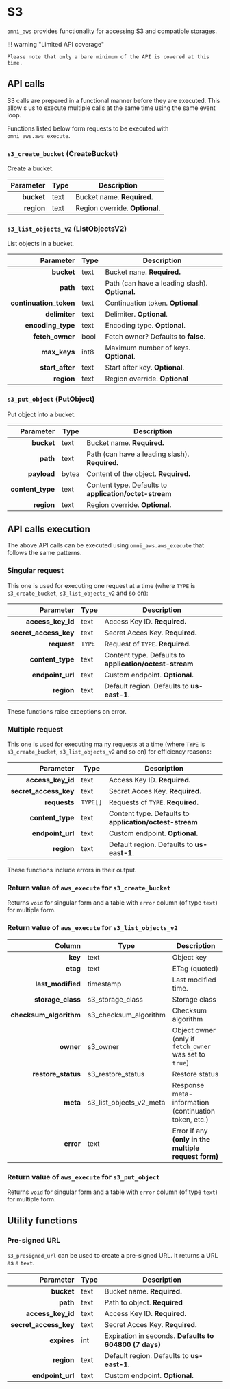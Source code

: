 # S3

`omni_aws` provides functionality for accessing S3 and compatible storages.

!!! warning "Limited API coverage"

    Please note that only a bare minimum of the API is covered at this time.

## API calls 

S3 calls are prepared in a functional manner before they are executed. This allow
s us to execute multiple calls at the same time using the same event loop.

Functions listed below form requests to be executed with `omni_aws.aws_execute`.

### `s3_create_bucket` (CreateBucket)

Create a bucket.

|  Parameter | Type | Description                    |
|-----------:|------|--------------------------------|
| **bucket** | text | Bucket name. **Required.**     |
| **region** | text | Region override. **Optional.** |

### `s3_list_objects_v2` (ListObjectsV2)

List objects in a bucket.

|              Parameter | Type | Description                                    |
|-----------------------:|------|------------------------------------------------|
|             **bucket** | text | Bucket nane. **Required.**                     |
|               **path** | text | Path (can have a leading slash). **Optional.** |
| **continuation_token** | text | Continuation token. **Optional**.              |
|          **delimiter** | text | Delimiter. **Optional**.                       |
|      **encoding_type** | text | Encoding type. **Optional**.                   |
|        **fetch_owner** | bool | Fetch owner? Defaults to **false**.            |
|           **max_keys** | int8 | Maximum number of keys. **Optional**.          |
|        **start_after** | text | Start after key. **Optional**.                 |
|             **region** | text | Region override. **Optional**                  |

### `s3_put_object` (PutObject)

Put object into a bucket.


|        Parameter | Type  | Description                                              |
|-----------------:|-------|----------------------------------------------------------|
|       **bucket** | text  | Bucket name. **Required.**                               |
|         **path** | text  | Path (can have a leading slash). **Required.**           |
|      **payload** | bytea | Content of the object. **Required.**                     |
| **content_type** | text  | Content type. Defaults to **application/octet-stream**   |
|       **region** | text  | Region override. **Optional.**                           |

## API calls execution

The above API calls can be executed using `omni_aws.aws_execute` that follows the
same patterns.

### Singular request

This one is used for executing one request at a time (where `TYPE` is `s3_create_bucket`,
`s3_list_objects_v2` and so on):

|             Parameter | Type   | Description                                             |
|----------------------:|--------|---------------------------------------------------------|
|     **access_key_id** | text   | Access Key ID. **Required.**                            |
| **secret_access_key** | text   | Secret Acces Key. **Required.**                         |
|           **request** | `TYPE` | Request of `TYPE`. **Required.**                        |
|      **content_type** | text   | Content type. Defaults to **application/octest-stream** |
|      **endpoint_url** | text   | Custom endpoint. **Optional.**                          |
|            **region** | text   | Default region. Defaults to **us-east-1**.              |

These functions raise exceptions on error.

### Multiple request

This one is used for executing ma
ny requests at a time (where `TYPE` is `s3_create_bucket`,
`s3_list_objects_v2` and so on) for efficiency reasons:


|             Parameter | Type     | Description                                             |
|----------------------:|----------|---------------------------------------------------------|
|     **access_key_id** | text     | Access Key ID. **Required.**                            |
| **secret_access_key** | text     | Secret Acces Key. **Required.**                         |
|          **requests** | `TYPE[]` | Requests of `TYPE`. **Required.**                       |
|      **content_type** | text     | Content type. Defaults to **application/octest-stream** |
|      **endpoint_url** | text     | Custom endpoint. **Optional.**                          |
|            **region** | text     | Default region. Defaults to **us-east-1**.              |


These functions include errors in their output.

### Return value of `aws_execute` for `s3_create_bucket` 

Returns `void` for singular form and a table with `error` column (of type `text`)
for multiple form.

### Return value of `aws_execute` for `s3_list_objects_v2` 

|                 Column | Type                    | Description                                            |
|-----------------------:|-------------------------|--------------------------------------------------------|
|                **key** | text                    | Object key                                             |
|               **etag** | text                    | ETag (quoted)                                          |
|      **last_modified** | timestamp               | Last modified time.                                    |
|      **storage_class** | s3_storage_class        | Storage class                                          |
| **checksum_algorithm** | s3_checksum_algorithm   | Checksum algorithm                                     |
|              **owner** | s3_owner                | Object owner (only if `fetch_owner` was set to `true`) |
|     **restore_status** | s3_restore_status       | Restore status                                         |
|               **meta** | s3_list_objects_v2_meta | Response meta-information (continuation token, etc.)   |
|              **error** | text                    | Error if any **(only in the multiple request form)**   |

### Return value of `aws_execute` for `s3_put_object`

Returns `void` for singular form and a table with `error` column (of type `text`)
for multiple form.

## Utility functions

### Pre-signed URL

`s3_presigned_url` can be used to create a pre-signed URL. It returns a URL as a 
`text`.

|             Parameter | Type | Description                                            |
|----------------------:|------|--------------------------------------------------------|
|            **bucket** | text | Bucket name. **Required.**                             |
|              **path** | text | Path to object. **Required**                           |
|     **access_key_id** | text | Access Key ID. **Required.**                           |
| **secret_access_key** | text | Secret Acces Key. **Required.**                        |
|           **expires** | int  | Expiration in seconds. **Defaults to 604800 (7 days)** |
|            **region** | text | Default region. Defaults to **us-east-1**.             |
|      **endpoint_url** | text | Custom endpoint. **Optional.**                         |
